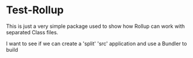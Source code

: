 # Test-Rollup

This is just a very simple package used to show how Rollup can work with separated Class files.

I want to see if we can create a 'split' 'src' application and use a Bundler to build 